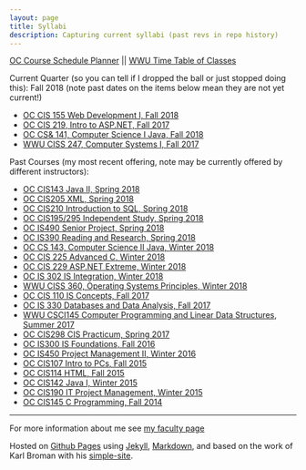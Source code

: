 ```yaml
---
layout: page
title: Syllabi
description: Capturing current syllabi (past revs in repo history)
---
```


[OC Course Schedule Planner](https://apps.olympic.edu/classschedule/Default.aspx) ||
[WWU Time Table of Classes](https://admin.wwu.edu/pls/wwis/wwskcfnd.TimeTable)

Current Quarter (so you can tell if I dropped the ball or just stopped doing this): Fall 2018 (note past dates on the items below mean they are not yet current!)

- [OC CIS 155 Web Development I, Fall 2018](CIS155.html)
- [OC CIS 219, Intro to ASP.NET, Fall 2017](CIS219.html)
- [OC CS& 141, Computer Science I Java, Fall 2018](CS141.html)
- [WWU CISS 247, Computer Systems I, Fall 2017](CISS247.html)

Past Courses (my most recent offering, note may be currently offered by different instructors):

- [OC CIS143 Java II, Spring 2018](CIS143.html)
- [OC CIS205 XML, Spring 2018](CIS205.html)
- [OC CIS210 Introduction to SQL, Spring 2018](CIS210.html)
- [OC CIS195/295 Independent Study, Spring 2018](CIS195295.html)
- [OC IS490 Senior Project, Spring 2018](IS490.html)
- [OC IS390 Reading and Research, Spring 2018](IS390.html)
- [OC CS 143, Computer Science II Java, Winter 2018](CS143.html)
- [OC CIS 225 Advanced C, Winter 2018](CIS225.html)
- [OC CIS 229 ASP.NET Extreme, Winter 2018](CIS229.html)
- [OC IS 302 IS Integration, Winter 2018](IS302.html)
- [WWU CISS 360, Operating Systems Principles, Winter 2018](CISS360.html)
- [OC CIS 110 IS Concepts, Fall 2017](CIS110.html)
- [OC IS 330 Databases and Data Analysis, Fall 2017](IS330.html)
- [WWU CSCI145 Computer Programming and Linear Data Structures, Summer 2017](CSCI145.html)
- [OC CIS298 CIS Practicum, Spring 2017](CIS298.html)
- [OC IS300 IS Foundations, Fall 2016](archive/2016_Fall_IS300_Item_2250_2251_syllabus_v0.pdf)
- [OC IS450 Project Management II, Winter 2016](archive/2016_Winter_IS_450_Syllabus_Garripoli.pdf)
- [OC CIS107 Intro to PCs, Fall 2015](archive/2015_Fall_CIS_107_Item_2152_Syllabus.html)
- [OC CIS114 HTML, Fall 2015](archive/2015_Fall_CIS_114_Item_2170_Syllabus.html)
- [OC CIS142 Java I, Winter 2015](archive/2015_Winter_CIS_142_Syllabus_Garripoli.html)
- [OC CIS190 IT Project Management, Winter 2015](archive/2015_Winter_CIS_190_Syllabus_Garripoli.html)
- [OC CIS145 C Programming, Fall 2014](archive/2014_Fall_CIS_145_Syllabus_Garripoli.html)

---

For more information about me see [my faculty page](https://argoc.github.io/faculty)


Hosted on
[Github Pages](http://pages.github.com) using
[Jekyll](http://jekyllrb.com/),
[Markdown](https://daringfireball.net/projects/markdown/), and
based on the work of Karl Broman with his
[simple-site](http://kbroman.gitpage.io/simple-site).
